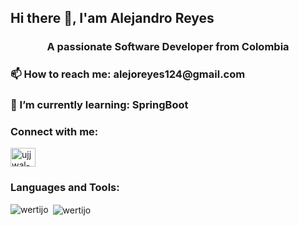 ## Hi there 👋, I'am Alejandro Reyes
<h3 align="center">A passionate Software Developer from Colombia</h3>

<h3>📫 How to reach me: alejoreyes124@gmail.com</h3>
<h3>🌱 I’m currently learning: SpringBoot</h3>

<h3 align="left">Connect with me:</h3>
<p align="left">
<a href="https://www.linkedin.com/in/jairo-alejandro-reyes-duarte/" target="blank"><img align="center" src="https://raw.githubusercontent.com/rahuldkjain/github-profile-readme-generator/master/src/images/icons/Social/linked-in-alt.svg" alt="ujjwal-bhatt-b256271a3" height="30" width="40" /></a>
</p>

<h3 align="left">Languages and Tools:</h3>
<p align="left"> 

</p>

<p><img align="left" src="https://github-readme-stats.vercel.app/api/top-langs?username=wertijo&show_icons=true&locale=en&layout=compact" alt="wertijo" /></p>


<p>&nbsp;<img align="center" src="https://github-readme-stats.vercel.app/api?username=wertijo&show_icons=true&locale=en" alt="wertijo" /></p>
